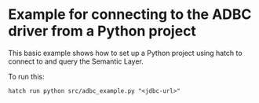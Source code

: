 # Example for connecting to the ADBC driver from a Python project

This basic example shows how to set up a Python project using hatch to connect to and query the Semantic Layer.

To run this:

```
hatch run python src/adbc_example.py "<jdbc-url>"
```
